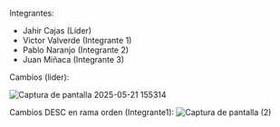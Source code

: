 Integrantes: 
- Jahir Cajas (Líder)
- Victor Valverde (Integrante 1)
- Pablo Naranjo (Integrante 2)
- Juan Miñaca (Integrante 3)

Cambios (lider):

![Captura de pantalla 2025-05-21 155314](https://github.com/user-attachments/assets/76bdf93f-0147-48a1-a043-1eee97ef2815)

Cambios DESC en rama orden (Integrante1):
![Captura de pantalla (2)](https://github.com/user-attachments/assets/c8c8e34b-10ad-4c23-9026-83b77aa4c8f7)
